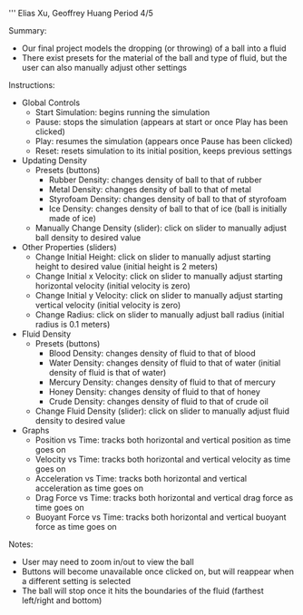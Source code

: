 '''
Elias Xu, Geoffrey Huang
Period 4/5

Summary:
- Our final project models the dropping (or throwing) of a ball into a fluid
- There exist presets for the material of the ball and type of fluid, but the user can also manually adjust other settings

Instructions:
- Global Controls
    - Start Simulation: begins running the simulation
    - Pause: stops the simulation (appears at start or once Play has been clicked)
    - Play: resumes the simulation (appears once Pause has been clicked)
    - Reset: resets simulation to its initial position, keeps previous settings
- Updating Density
    - Presets (buttons)
        - Rubber Density: changes density of ball to that of rubber
        - Metal Density: changes density of ball to that of metal
        - Styrofoam Density: changes density of ball to that of styrofoam
        - Ice Density: changes density of ball to that of ice (ball is initially made of ice)
    - Manually Change Density (slider): click on slider to manually adjust ball density to desired value
- Other Properties (sliders)
    - Change Initial Height: click on slider to manually adjust starting height to desired value (initial height is 2 meters)
    - Change Initial x Velocity: click on slider to manually adjust starting horizontal velocity (initial velocity is zero)
    - Change Initial y Velocity: click on slider to manually adjust starting vertical velocity (initial velocity is zero)
    - Change Radius: click on slider to manually adjust ball radius (initial radius is 0.1 meters)
- Fluid Density
    - Presets (buttons)
        - Blood Density: changes density of fluid to that of blood
        - Water Density: changes density of fluid to that of water (initial density of fluid is that of water)
        - Mercury Density: changes density of fluid to that of mercury
        - Honey Density: changes density of fluid to that of honey
        - Crude Density: changes density of fluid to that of crude oil
    - Change Fluid Density (slider): click on slider to manually adjust fluid density to desired value
- Graphs
    - Position vs Time: tracks both horizontal and vertical position as time goes on
    - Velocity vs Time: tracks both horizontal and vertical velocity as time goes on
    - Acceleration vs Time: tracks both horizontal and vertical acceleration as time goes on
    - Drag Force vs Time: tracks both horizontal and vertical drag force as time goes on
    - Buoyant Force vs Time: tracks both horizontal and vertical buoyant force as time goes on
    
Notes:
- User may need to zoom in/out to view the ball
- Buttons will become unavailable once clicked on, but will reappear when a different setting is selected
- The ball will stop once it hits the boundaries of the fluid (farthest left/right and bottom)
